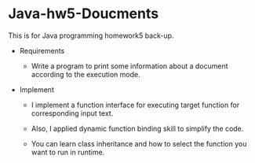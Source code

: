 # Java-hw5-Doucments
This is for Java programming homework5 back-up.

* Requirements
  - Write a program to print some information about a document  according to the execution mode.

* Implement
  - I implement a function interface for executing target function for corresponding input text.

  - Also, I applied dynamic function binding skill to simplify the code.

  - You can learn class inheritance and how to select the function you want to run in runtime.
